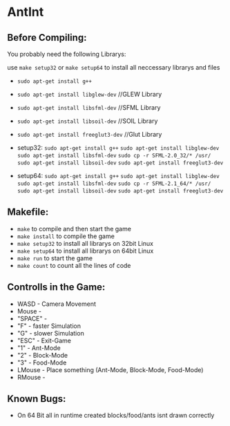 AntInt
=======

Before Compiling:
-------
You probably need the following Librarys:

use `make setup32` or `make setup64` to install all neccessary librarys and files

- `sudo apt-get install g++`
- `sudo apt-get install libglew-dev` //GLEW Library
- `sudo apt-get install libsfml-dev` //SFML Library
- `sudo apt-get install libsoil-dev` //SOIL Library
- `sudo apt-get install freeglut3-dev` //Glut Library

- setup32:
	`sudo apt-get install g++`
	`sudo apt-get install libglew-dev`
	`sudo apt-get install libsfml-dev` 
	`sudo cp -r SFML-2.0_32/* /usr/`
	`sudo apt-get install libsoil-dev`
	`sudo apt-get install freeglut3-dev`

- setup64:
	`sudo apt-get install g++`
	`sudo apt-get install libglew-dev`
	`sudo apt-get install libsfml-dev` 
	`sudo cp -r SFML-2.1_64/* /usr/`
	`sudo apt-get install libsoil-dev`
	`sudo apt-get install freeglut3-dev`


Makefile:
-------

- `make` to compile and then start the game	
- `make install` to compile the game
- `make setup32` to install all librarys on 32bit Linux
- `make setup64` to install all librarys on 64bit Linux
- `make run` to start the game
- `make count` to count all the lines of code



Controlls in the Game:
-------
- WASD		-	Camera Movement
- Mouse		-	
- "SPACE" 	-	
- "F"		- 	faster Simulation
- "G"		-	slower Simulation
- "ESC"		- 	Exit-Game
- "1"		-	Ant-Mode
- "2"		-	Block-Mode
- "3"		- 	Food-Mode
- LMouse 	- 	Place something (Ant-Mode, Block-Mode, Food-Mode)
- RMouse	-	



Known Bugs:
-------

- On 64 Bit all in runtime created blocks/food/ants isnt drawn correctly

